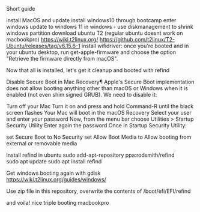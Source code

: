 Short guide

install MacOS and update
install windows10 through bootcamp
enter windows
update to windows 11
in windows - use diskmanagement to shrink windows partition
download ubuntu T2 (regular ubuntu doesnt work on macbookpro) https://wiki.t2linux.org/
https://github.com/t2linux/T2-Ubuntu/releases/tag/v6.15.6-1
install wifidriver: once you're booted and in your ubuntu desktop, run get-apple-firmware and choose the option "Retrieve the firmware directly from macOS".

Now that all is installed, let's get it cleanup and booted with refind

Disable Secure Boot in Mac Recovery¶
Apple's Secure Boot implementation does not allow booting anything other than macOS or Windows when it is enabled (not even shim signed GRUB). We need to disable it:

  Turn off your Mac
  Turn it on and press and hold Command-R until the black screen flashes 
  Your Mac will boot in the macOS Recovery
  Select your user and enter your password
  Now, from the menu bar choose Utilities > Startup Security Utility
  Enter again the password
  Once in Startup Security Utility:

   set Secure Boot to No Security
set Allow Boot Media to Allow booting from external or removable media

Install refind in ubuntu
    sudo add-apt-repository ppa:rodsmith/refind  
    sudo apt update
    sudo apt install refind



Get windows booting again with gdisk https://wiki.t2linux.org/guides/windows/

Use zip file in this repository, overwrite the contents of /boot/efi/EFI/refind

and voila! nice triple booting macbookpro
